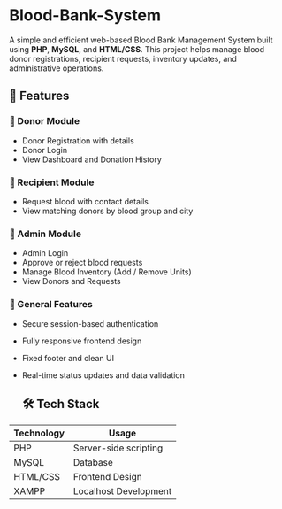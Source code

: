 # Blood-Bank-System

A simple and efficient web-based Blood Bank Management System built using **PHP**, **MySQL**, and **HTML/CSS**. This project helps manage blood donor registrations, recipient requests, inventory updates, and administrative operations.

## 📌 Features

### 🔹 Donor Module
- Donor Registration with details
- Donor Login
- View Dashboard and Donation History

### 🔹 Recipient Module
- Request blood with contact details
- View matching donors by blood group and city

### 🔹 Admin Module
- Admin Login
- Approve or reject blood requests
- Manage Blood Inventory (Add / Remove Units)
- View Donors and Requests

### 🔹 General Features
- Secure session-based authentication
- Fully responsive frontend design
- Fixed footer and clean UI
- Real-time status updates and data validation

  ## 🛠 Tech Stack

| Technology     | Usage                       |
|----------------|-----------------------------|
| PHP            | Server-side scripting       |
| MySQL          | Database                    |
| HTML/CSS       | Frontend Design             |
| XAMPP          | Localhost Development       |
